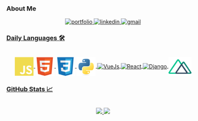 ### About Me
<div align="center">
  <a href="https://joaogabriel.dev/">
  <img src="https://img.shields.io/badge/Portfolio-042549?style=for-the-badge&logo=moleculer&logoColor=white" alt="portfolio" />
  </a>
  <a href="https://www.linkedin.com/in/jo%C3%A3o-gabriel-p-machado-bab091266/">
  <img src="https://img.shields.io/badge/Linkedin-0A66C2?style=for-the-badge&logo=linkedin&logoColor=white" alt="linkedin" />
  </a>
  <a href="mailto:sttirlley@gmail.com">
  <img src="https://img.shields.io/badge/email%20me-EA4335?style=for-the-badge&logo=gmail&logoColor=white" alt="gmail" />
</div>

### Daily Languages 🛠
<div style="display: inline_block" align="center"><br>
  <img align="center" alt="Rafa-Js" height="50" width="50" src="https://raw.githubusercontent.com/devicons/devicon/master/icons/javascript/javascript-plain.svg">       
  <img align="center" alt="bru-HTML" height="50" width="50" src="https://raw.githubusercontent.com/devicons/devicon/master/icons/html5/html5-original.svg">
  <img align="center" alt="bru-CSS" height="50" width="50" src="https://raw.githubusercontent.com/devicons/devicon/master/icons/css3/css3-original.svg">
  <img align="center" alt="bru-Python" height="50" width="50" src="https://raw.githubusercontent.com/devicons/devicon/master/icons/python/python-original.svg">
  <img align="center" alt="VueJs" height="50" width="60" src="https://icongr.am/devicon/vuejs-original.svg?size=128&color=currentColor" />
  <img align="center" alt="React" height="50" width="60" src="https://icongr.am/devicon/react-original.svg?size=128&color=currentColor" />
  <img align="center" alt="Django" height="50" width="60" src="https://icongr.am/devicon/django-original.svg?size=128&color=currentColor" />
  <img align="center" alt="Django" height="50" width="60" src="https://raw.githubusercontent.com/devicons/devicon/master/icons/nuxtjs/nuxtjs-original.svg?size=128&color=currentColor"/>
</div>

### GitHub Stats 📈
<br>
<div align="center">
  <img height="180em" src="https://github-readme-stats.vercel.app/api/top-langs/?username=JoaoGabrielPuhlMachado&layout=compact&langs_count=7&theme=apprentice"/>
  <img height="180em" src="https://github-readme-stats.vercel.app/api?username=JoaoGabrielPuhlMachado&theme=midnight-purple&show_icons=true"/>
</div>
